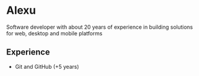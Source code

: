 # Alexu

Software developer with about 20 years of experience in building solutions for web, desktop and mobile platforms

## Experience

- Git and GitHub (+5 years)
